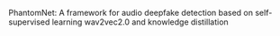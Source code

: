 PhantomNet: A framework for audio deepfake detection based on self-supervised learning wav2vec2.0 and knowledge distillation 
